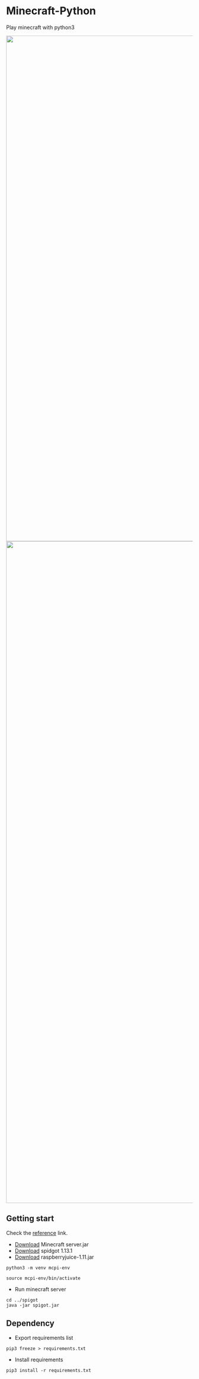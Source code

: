 # Minecraft-Python
Play minecraft with python3

<div align="center">
  <img width="1365" alt="스크린샷 2021-10-31 오후 2 11 43" src="https://user-images.githubusercontent.com/16532326/139568970-5867355f-de83-4a39-b7b6-106933cc3a8e.png">
</div>

<div align="center">
  <img width="1787" alt="스크린샷 2021-10-31 오후 2 15 19" src="https://user-images.githubusercontent.com/16532326/139568966-4fa8731c-59eb-481e-9443-ccec303399d1.png">
</div>

## Getting start

Check the [reference](https://gist.github.com/noahcoad/fc9d3984a5d4d61648269c0a9477c622) link.

- [Download](https://launcher.mojang.com/v1/objects/fe123682e9cb30031eae351764f653500b7396c9/server.jar) Minecraft server.jar
- [Download](https://cdn.getbukkit.org/spigot/spigot-1.13.1.jar) spidgot 1.13.1
- [Download](https://dev.bukkit.org/projects/raspberryjuice/files/2496319/download) raspberryjuice-1.11.jar

```
python3 -m venv mcpi-env

source mcpi-env/bin/activate
```

- Run minecraft server

```
cd ../spigot
java -jar spigot.jar
```

## Dependency

- Export requirements list

```
pip3 freeze > requirements.txt
```

- Install requirements

```
pip3 install -r requirements.txt
```
